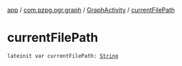 [app](../../index.md) / [com.pzpg.ogr.graph](../index.md) / [GraphActivity](index.md) / [currentFilePath](./current-file-path.md)

# currentFilePath

`lateinit var currentFilePath: `[`String`](https://kotlinlang.org/api/latest/jvm/stdlib/kotlin/-string/index.html)